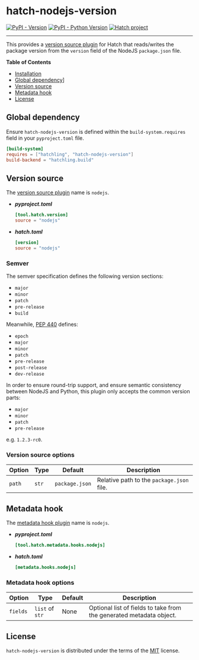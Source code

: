 # hatch-nodejs-version

[![PyPI - Version](https://img.shields.io/pypi/v/hatch-nodejs-version.svg)](https://pypi.org/project/hatch-nodejs-version)
[![PyPI - Python Version](https://img.shields.io/pypi/pyversions/hatch-nodejs-version.svg)](https://pypi.org/project/hatch-nodejs-version)
[![Hatch project](https://img.shields.io/badge/%F0%9F%A5%9A-Hatch-4051b5.svg)](https://github.com/pypa/hatch)

-----
This provides a [version source plugin](https://hatch.pypa.io/latest/plugins/version-source/) for Hatch that reads/writes the package version from the `version` field of the NodeJS `package.json` file.


**Table of Contents**

- [Installation](#installation)
- [Global dependency](#global-dependency)]
- [Version source](#version-source)
- [Metadata hook](#metadata-hook)
- [License](#license)

## Global dependency

Ensure `hatch-nodejs-version` is defined within the `build-system.requires` field in your `pyproject.toml` file.

```toml
[build-system]
requires = ["hatchling", "hatch-nodejs-version"]
build-backend = "hatchling.build"
```

## Version source

The [version source plugin](https://hatch.pypa.io/latest/plugins/version-source/) name is `nodejs`.

- ***pyproject.toml***

    ```toml
    [tool.hatch.version]
    source = "nodejs"
    ```

- ***hatch.toml***

    ```toml
    [version]
    source = "nodejs"
    ```
  
### Semver

The semver specification defines the following version sections:
- `major`
- `minor`
- `patch`
- `pre-release`
- `build`

Meanwhile, [PEP 440](https://peps.python.org/pep-0440/#version-scheme) defines:
- `epoch`
- `major`
- `minor`
- `patch`
- `pre-release`
- `post-release`
- `dev-release`

In order to ensure round-trip support, and ensure semantic consistency between NodeJS and Python, this plugin only accepts the common version parts:
- `major`
- `minor`
- `patch`
- `pre-release`

e.g. `1.2.3-rc0`.  

### Version source options

| Option        | Type | Default       | Description                                |
|---------------| --- |---------------|--------------------------------------------|
| `path`        | `str` | `package.json` | Relative path to the `package.json` file. |


## Metadata hook

The [metadata hook plugin](https://hatch.pypa.io/dev/plugins/metadata-hook/reference/) name is `nodejs`.

- ***pyproject.toml***

    ```toml
    [tool.hatch.metadata.hooks.nodejs]
    ```

- ***hatch.toml***

    ```toml
    [metadata.hooks.nodejs]
    ```

### Metadata hook options

| Option   | Type            | Default | Description                                                         |
|----------|-----------------|---------|---------------------------------------------------------------------|
| `fields` | `list` of `str` | None    | Optional list of fields to take from the generated metadata object. |

## License

`hatch-nodejs-version` is distributed under the terms of the [MIT](https://spdx.org/licenses/MIT.html) license.

